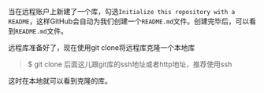 当在远程账户上新建了一个库，勾选`Initialize this repository with a README`，这样GitHub会自动为我们创建一个`README.md`文件。创建完毕后，可以看到`README.md`文件。

远程库准备好了，现在使用git clone将远程库克隆一个本地库

> $ git clone 后面这儿跟git库的ssh地址或者http地址，推荐使用ssh

这时在本地就可以看到克隆的库。